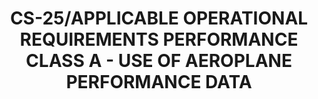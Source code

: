 ---
learningObjectiveId: "032.05"
parentId: "032"
title:
  CS-25/APPLICABLE OPERATIONAL REQUIREMENTS PERFORMANCE CLASS A - USE OF
  AEROPLANE PERFORMANCE DATA
---